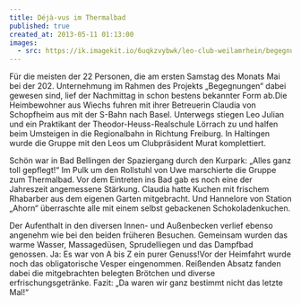 ```yaml
---
title: Déjà-vus im Thermalbad
published: true
created_at: 2013-05-11 01:13:00
images:
  - src: https://ik.imagekit.io/6uqkzvybwk/leo-club-weilamrhein/begegnungen/52-01.jpg
---
```


Für die meisten der 22 Personen, die am ersten Samstag des Monats Mai bei der 202. Unternehmung im Rahmen des Projekts „Begegnungen“ dabei gewesen sind, lief der Nachmittag in schon bestens bekannter Form ab.Die Heimbewohner aus Wiechs fuhren mit ihrer Betreuerin Claudia von Schopfheim aus mit der S-Bahn nach Basel. Unterwegs stiegen Leo Julian und ein Praktikant der Theodor-Heuss-Realschule Lörrach zu und halfen beim Umsteigen in die Regionalbahn in Richtung Freiburg. In Haltingen wurde die Gruppe mit den Leos um Clubpräsident Murat komplettiert.

Schön war in Bad Bellingen der Spaziergang durch den Kurpark: „Alles ganz toll gepflegt!“ Im Pulk um den Rollstuhl von Uwe marschierte die Gruppe zum Thermalbad. Vor dem Eintreten ins Bad gab es noch eine der Jahreszeit angemessene Stärkung. Claudia hatte Kuchen mit frischem Rhabarber aus dem eigenen Garten mitgebracht. Und Hannelore von Station „Ahorn“ überraschte alle mit einem selbst gebackenen Schokoladenkuchen.

Der Aufenthalt in den diversen Innen- und Außenbecken verlief ebenso angenehm wie bei den beiden früheren Besuchen. Gemeinsam wurden das warme Wasser, Massagedüsen, Sprudelliegen und das Dampfbad genossen. Ja: Es war von A bis Z ein purer Genuss!Vor der Heimfahrt wurde noch das obligatorische Vesper eingenommen. Reißenden Absatz fanden dabei die mitgebrachten belegten Brötchen und diverse erfrischungsgetränke.
Fazit: „Da waren wir ganz bestimmt nicht das letzte Mal!“

